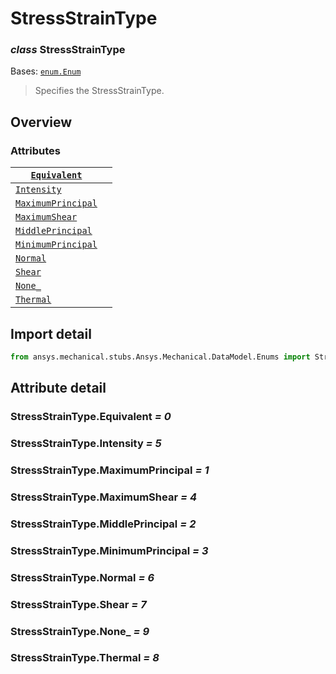 # StressStrainType

### *class* StressStrainType

Bases: [`enum.Enum`](https://docs.python.org/3/library/enum.html#enum.Enum)

> Specifies the StressStrainType.

> <!-- !! processed by numpydoc !! -->

## Overview

### Attributes

| [`Equivalent`](#StressStrainType.Equivalent)             |    |
|----------------------------------------------------------|----|
| [`Intensity`](#StressStrainType.Intensity)               |    |
| [`MaximumPrincipal`](#StressStrainType.MaximumPrincipal) |    |
| [`MaximumShear`](#StressStrainType.MaximumShear)         |    |
| [`MiddlePrincipal`](#StressStrainType.MiddlePrincipal)   |    |
| [`MinimumPrincipal`](#StressStrainType.MinimumPrincipal) |    |
| [`Normal`](#StressStrainType.Normal)                     |    |
| [`Shear`](#StressStrainType.Shear)                       |    |
| [`None_`](#StressStrainType.None_)                       |    |
| [`Thermal`](#StressStrainType.Thermal)                   |    |

## Import detail

```python
from ansys.mechanical.stubs.Ansys.Mechanical.DataModel.Enums import StressStrainType
```

## Attribute detail

### StressStrainType.Equivalent *= 0*

### StressStrainType.Intensity *= 5*

### StressStrainType.MaximumPrincipal *= 1*

### StressStrainType.MaximumShear *= 4*

### StressStrainType.MiddlePrincipal *= 2*

### StressStrainType.MinimumPrincipal *= 3*

### StressStrainType.Normal *= 6*

### StressStrainType.Shear *= 7*

### StressStrainType.None_ *= 9*

### StressStrainType.Thermal *= 8*
